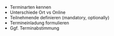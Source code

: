 - Terminarten kennen
- Unterschiede Ort vs Online
- Teilnehmende definieren (mandatory, optionally)
- Termineinladung formulieren
- Ggf. Terminabstimmung